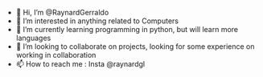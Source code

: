 - 👋 Hi, I’m @RaynardGerraldo
- 👀 I’m interested in anything related to Computers
- 🌱 I’m currently learning programming in python, but will learn more languages
- 💞️ I’m looking to collaborate on projects, looking for some experience on working in collaboration
- 📫 How to reach me : Insta @raynardgl

<!---
RaynardGerraldo/RaynardGerraldo is a ✨ special ✨ repository because its `README.md` (this file) appears on your GitHub profile.
You can click the Preview link to take a look at your changes.
--->
